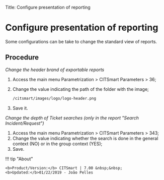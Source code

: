 Title: Configure presentation of reporting

# Configure presentation of reporting

Some configurations can be take to change the standard view of reports.

## Procedure

*Change the header brand of exportable reports*

1. Access the main menu Parametrization > CITSmart Parameters > 36;
2. Change the value indicating the path of the folder with the image;

	```sh
    /citsmart/images/logo/logo-header.png
    ```
	
3. Save it.

*Change the depth of Ticket searches (only in the report "Search Incident/Request")*
    
1. Access the main menu Parametrization > CITSmart Parameters > 343;
2. Change the value indicating whether the search is done in the general context (NO) or in the group context (YES);
3. Save.


!!! tip "About"

    <b>Product/Version:</b> CITSmart | 7.00 &nbsp;&nbsp;
    <b>Updated:</b>01/22/2019 - João Pelles  
	

